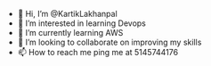 - 👋 Hi, I’m @KartikLakhanpal
- 👀 I’m interested in learning Devops
- 🌱 I’m currently learning AWS
- 💞️ I’m looking to collaborate on improving my skills
- 📫 How to reach me ping me at 5145744176

<!---
KartikLakhanpal/KartikLakhanpal is a ✨ special ✨ repository because its `README.md` (this file) appears on your GitHub profile.
You can click the Preview link to take a look at your changes.
--->
